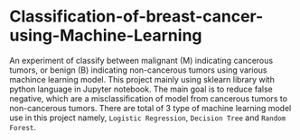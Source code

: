 # Classification-of-breast-cancer-using-Machine-Learning
An experiment of classify between malignant (M) indicating cancerous tumors,  or benign (B) indicating non-cancerous tumors using various machince learning model. This project mainly using sklearn library with python language in Jupyter notebook. The main goal is to reduce false negative, which are a misclassification of model from cancerous tumors to non-cancerous tumors. There are total of 3 type of machine learning model use in this project namely, `Logistic Regression`, `Decision Tree` and `Random Forest`.
